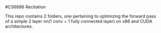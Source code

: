 #CS6886 Recitation

This repo contains 2 folders, one pertaining to optimizing the forward pass of  a simple 2 layer nn(1 conv + 1 fully connected layer) on x86 and CUDA architectures.

